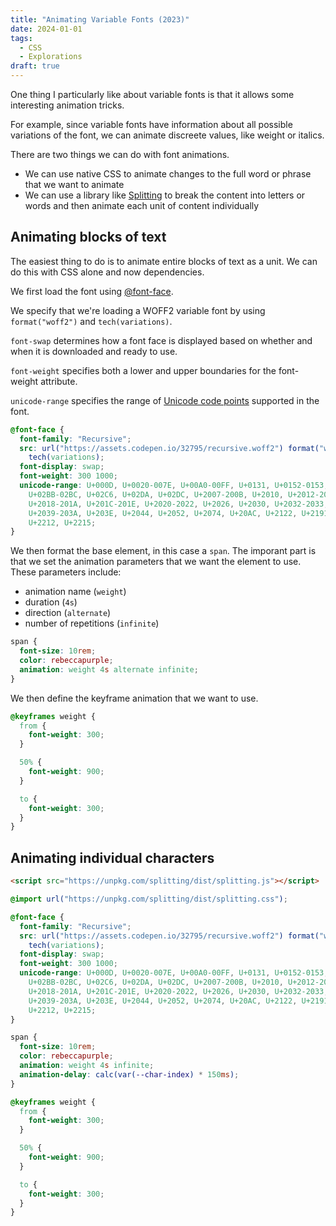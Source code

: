 ```yaml
---
title: "Animating Variable Fonts (2023)"
date: 2024-01-01
tags:
  - CSS
  - Explorations
draft: true
---
```


One thing I particularly like about variable fonts is that it allows some interesting animation tricks.

For example, since variable fonts have information about all possible variations of the font, we can animate discreete values, like weight or italics.

There are two things we can do with font animations.

* We can use native CSS to animate changes to the full word or phrase that we want to animate
* We can use a library like [Splitting](https://splitting.js.org/) to break the content into letters or words and then animate each unit of content individually

## Animating blocks of text

The easiest thing to do is to animate entire blocks of text as a unit. We can do this with CSS alone and now dependencies.

We first load the font using [@font-face](https://developer.mozilla.org/en-US/docs/Web/CSS/@font-face).

We specify that we're loading a WOFF2 variable font by using `format("woff2")` and `tech(variations)`.

`font-swap` determines how a font face is displayed based on whether and when it is downloaded and ready to use.

`font-weight` specifies both a lower and upper boundaries for the font-weight attribute.

`unicode-range` specifies the range of [Unicode code points](https://developer.mozilla.org/en-US/docs/Glossary/Code_point) supported in the font.

```css
@font-face {
  font-family: "Recursive";
  src: url("https://assets.codepen.io/32795/recursive.woff2") format("woff2")
    tech(variations);
  font-display: swap;
  font-weight: 300 1000;
  unicode-range: U+000D, U+0020-007E, U+00A0-00FF, U+0131, U+0152-0153,
    U+02BB-02BC, U+02C6, U+02DA, U+02DC, U+2007-200B, U+2010, U+2012-2015,
    U+2018-201A, U+201C-201E, U+2020-2022, U+2026, U+2030, U+2032-2033,
    U+2039-203A, U+203E, U+2044, U+2052, U+2074, U+20AC, U+2122, U+2191, U+2193,
    U+2212, U+2215;
}
```

We then format the base element, in this case a `span`. The imporant part is that we set the animation parameters that we want the element to use. These parameters include:

* animation name (`weight`)
* duration (`4s`)
* direction (`alternate`)
* number of repetitions (`infinite`)

```css
span {
  font-size: 10rem;
  color: rebeccapurple;
  animation: weight 4s alternate infinite;
}
```

We then define the keyframe animation that we want to use.

```css
@keyframes weight {
  from {
    font-weight: 300;
  }

  50% {
    font-weight: 900;
  }

  to {
    font-weight: 300;
  }
}
```

## Animating individual characters

```html
<script src="https://unpkg.com/splitting/dist/splitting.js"></script>
```

```css
@import url("https://unpkg.com/splitting/dist/splitting.css");

@font-face {
  font-family: "Recursive";
  src: url("https://assets.codepen.io/32795/recursive.woff2") format("woff2")
    tech(variations);
  font-display: swap;
  font-weight: 300 1000;
  unicode-range: U+000D, U+0020-007E, U+00A0-00FF, U+0131, U+0152-0153,
    U+02BB-02BC, U+02C6, U+02DA, U+02DC, U+2007-200B, U+2010, U+2012-2015,
    U+2018-201A, U+201C-201E, U+2020-2022, U+2026, U+2030, U+2032-2033,
    U+2039-203A, U+203E, U+2044, U+2052, U+2074, U+20AC, U+2122, U+2191, U+2193,
    U+2212, U+2215;
}
```

```css
span {
  font-size: 10rem;
  color: rebeccapurple;
  animation: weight 4s infinite;
  animation-delay: calc(var(--char-index) * 150ms);
}
```

```css
@keyframes weight {
  from {
    font-weight: 300;
  }

  50% {
    font-weight: 900;
  }

  to {
    font-weight: 300;
  }
}
```
